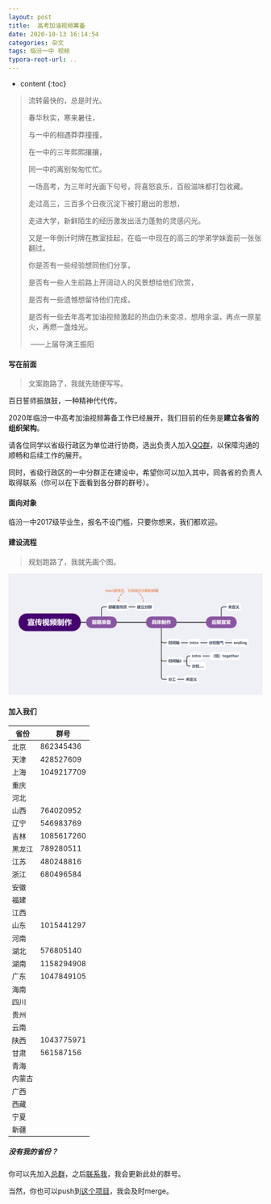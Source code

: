 ```yaml
---
layout: post
title:  高考加油视频筹备
date: 2020-10-13 16:14:54
categories: 杂文
tags: 临汾一中 视频
typora-root-url: ..
---
```


* content
{:toc}

> 流转最快的，总是时光。
>
> 
>
> 春华秋实，寒来暑往，
>
> 与一中的相遇莽莽撞撞，
>
> 在一中的三年熙熙攘攘，
>
> 同一中的离别匆匆忙忙。
>
> 
>
> 一场高考，为三年时光画下句号，将喜怒哀乐，百般滋味都打包收藏。
>
> 走过高三，三百多个日夜沉淀下被打磨出的思想，
>
> 走进大学，新鲜陌生的经历激发出活力蓬勃的灵感闪光。
>
> 
>
> 又是一年倒计时牌在教室挂起，在临一中现在的高三的学弟学妹面前一张张翻过。
>
> 
>
> 你是否有一些经验想同他们分享，
>
> 是否有一些人生前路上开阔动人的风景想给他们欣赏，
>
> 是否有一些遗憾想留待他们完成，
>
> 是否有一些去年高考加油视频激起的热血仍未变凉，想用余温，再点一原星火，再燃一盏烛光。
>
>​										——上届导演王振阳

<!-- more -->

#### 写在前面

> 文案跑路了，我就先随便写写。

百日誓师振旗鼓，一种精神代代传。

2020年临汾一中高考加油视频筹备工作已经展开，我们目前的任务是**建立各省的组织架构**。

请各位同学以省级行政区为单位进行协商，选出负责人加入[QQ群](https://jq.qq.com/?_wv=1027&k=yWx27We4)，以保障沟通的顺畅和后续工作的展开。

同时，省级行政区的一中分群正在建设中，希望你可以加入其中，同各省的负责人取得联系（你可以在下面看到各分群的群号）。

#### 面向对象

临汾一中2017级毕业生，报名不设门槛，只要你想来，我们都欢迎。

#### 建设流程

> 规划跑路了，我就先画个图。

![image-20201013170633482](/image/2020-10-13-%E9%AB%98%E8%80%83%E5%8A%A0%E6%B2%B9%E8%A7%86%E9%A2%91%E7%AD%B9%E5%A4%87/image-20201013170633482.png)

#### 加入我们


| 省份   | 群号       |
| ------ | ---------- |
| 北京   | 862345436  |
| 天津   | 428527609  |
| 上海   | 1049217709 |
| 重庆   |            |
| 河北   |            |
| 山西   | 764020952  |
| 辽宁   | 546983769  |
| 吉林   | 1085617260 |
| 黑龙江 | 789280511  |
| 江苏   | 480248816  |
| 浙江   | 680496584  |
| 安徽   |            |
| 福建   |            |
| 江西   |            |
| 山东   | 1015441297 |
| 河南   |            |
| 湖北   | 576805140  |
| 湖南   | 1158294908 |
| 广东   | 1047849105 |
| 海南   |            |
| 四川   |            |
| 贵州   |            |
| 云南   |            |
| 陕西   | 1043775971 |
| 甘肃   | 561587156  |
| 青海   |            |
| 内蒙古 |            |
| 广西   |            |
| 西藏   |            |
| 宁夏   |            |
| 新疆   |            |

##### 没有我的省份？

你可以先加入[总群](https://jq.qq.com/?_wv=1027&k=yWx27We4)，之后[联系我](/about/)，我会更新此处的群号。

当然，你也可以push到[这个项目](https://github.com/lvris/lvris.github.io)，我会及时merge。